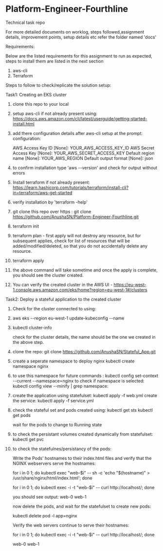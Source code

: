 # Platform-Engineer-Fourthline
Technical task repo

For more detailed documents on worklog, steps followed,assignment details, improvement points, setup details etc refer the folder named 'docs'


Requirements:

Below are the listed requirements for this assignment to run as expected, steps to install them are listed in the next section
1. aws-cli
2. Terraform

Steps to follow to check/replicate the solution setup:

Task1: Creating an EKS cluster

1. clone this repo to your local

2. setup aws-cli if not already present using: https://docs.aws.amazon.com/cli/latest/userguide/getting-started-install.html

3. add there configuration details after aws-cli setup at the prompt:
   configuration:

   AWS Access Key ID [None]: YOUR_AWS_ACCESS_KEY_ID
   AWS Secret Access Key [None]: YOUR_AWS_SECRET_ACCESS_KEY
   Default region name [None]: YOUR_AWS_REGION
   Default output format [None]: json
   
4. to confirm installation type 'aws --version' and check for output without errors

5. Install terraform if not already present: https://learn.hashicorp.com/tutorials/terraform/install-cli?in=terraform/aws-get-started

6. verify installation by 'terraform -help'

7. git clone this repo over https : git clone https://github.com/AnushaSN/Platform-Engineer-Fourthline.git

8. terraform init

9. terraform plan - first apply will not destroy any resource, but for subsequent applies, check for list of resources that will be added/modified/deleted, so that you do not accidentally delete any resource.

10. terraform apply

11. the above command will take sometime and once the apply is complete, you should see the cluster created.

12. You can verify the created cluster in the AWS UI - https://eu-west-1.console.aws.amazon.com/eks/home?region=eu-west-1#/clusters

Task2: Deploy a stateful application to the created cluster

1. Check for the cluster connected to using:

2. aws eks --region eu-west-1 update-kubeconfig --name <cluster-name>

3. kubectl cluster-info
   
   check for the cluster details, the name should be the one we created in the above step.

4. clone the repo: git clone https://github.com/AnushaSN/Stateful_App.git

5. create a seperate namespace to deploy nginx
   kubectl create namespace nginx

6. to use this namespace for future commands :
   kubectl config set-context --current --namespace=nginx
   to check if namespace is selected:
   kubectl config view --minify | grep namespace:

7. create the application using statefulset:
   kubectl apply -f web.yml
   create the service:
   kubectl apply -f service.yml

8. check the stateful set and pods created using:
   kubectl get sts
   kubectl get pods
  
   wait for the pods to change to Running state
  
9. to check the persistant volumes created dynamically from statefulset:
      kubectl get pvc
   
10. to check the statefulnes/persistancy of the pods:
   
      Write the Pods' hostnames to their index.html files and verify that the NGINX webservers serve the hostnames:
   
      for i in 0 1; do kubectl exec "web-$i" -- sh -c 'echo "$(hostname)" > /usr/share/nginx/html/index.html'; done
   
      for i in 0 1; do kubectl exec -i -t "web-$i" -- curl http://localhost/; done
   
      you should see output:
      web-0
      web-1
   
      now delete the pods, and wait for the statefulset to create new pods:
   
      kubectl delete pod -l app=nginx
   
      Verify the web servers continue to serve their hostnames:

      for i in 0 1; do kubectl exec -i -t "web-$i" -- curl http://localhost/; done
   
      web-0
      web-1
  


